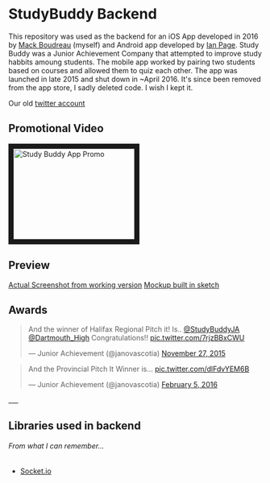 # StudyBuddy Backend
This repository was used as the backend for an iOS App developed in 2016 by [Mack Boudreau](https://github.com/mackboudreau) (myself) and Android app developed by [Ian Page](https://github.com/pageian). 
Study Buddy was a Junior Achievement Company that attempted to improve study habbits amoung students. The mobile app worked by pairing two students based on courses and allowed them to quiz each other.
The app was launched in late 2015 and shut down in ~April 2016. It's since been removed from the app store, I sadly deleted code. I wish I kept it. 

Our old [twitter account](https://twitter.com/StudyBuddyJA)

## Promotional Video
<a href="http://www.youtube.com/watch?feature=player_embedded&v=nSgjMRsnFyM
" target="_blank"><img src="http://img.youtube.com/vi/nSgjMRsnFyM/0.jpg" 
alt="Study Buddy App Promo" width="240" height="180" border="10" /></a>

## Preview
[Actual Screenshot from working version](https://i.imgur.com/J2qAym2.png)
[Mockup built in sketch](https://i.imgur.com/Re1lUVG.png)

## Awards
<blockquote class="twitter-tweet" data-lang="en"><p lang="en" dir="ltr">And the winner of Halifax Regional Pitch it! Is.. <a href="https://twitter.com/StudyBuddyJA">@StudyBuddyJA</a> <a href="https://twitter.com/Dartmouth_High">@Dartmouth_High</a> Congratulations!! <a href="https://t.co/7rjzBBxCWU">pic.twitter.com/7rjzBBxCWU</a></p>&mdash; Junior Achievement (@janovascotia) <a href="https://twitter.com/janovascotia/status/670036939043565568">November 27, 2015</a></blockquote>

<blockquote class="twitter-tweet" data-lang="en"><p lang="en" dir="ltr">And the Provincial Pitch It Winner is... <a href="https://t.co/dlFdvYEM6B">pic.twitter.com/dlFdvYEM6B</a></p>&mdash; Junior Achievement (@janovascotia) <a href="https://twitter.com/janovascotia/status/695713701886869504">February 5, 2016</a></blockquote>
___

## Libraries used in backend 
###### From what I can remember...
* [Socket.io](https://socket.io/)
